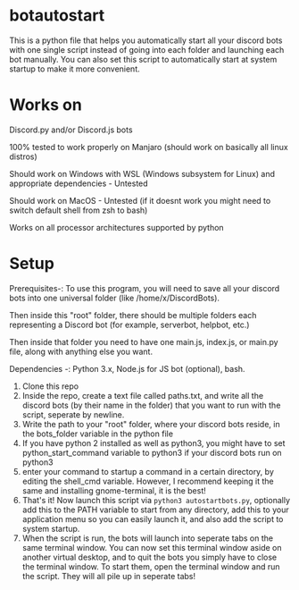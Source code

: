 # botautostart
This is a python file that helps you automatically start all your discord bots with one single script instead of going into each folder and launching each bot manually.
You can also set this script to automatically start at system startup to make it more convenient.

# Works on
Discord.py and/or Discord.js bots

100% tested to work properly on Manjaro (should work on basically all linux distros)

Should work on Windows with WSL (Windows subsystem for Linux) and appropriate dependencies - Untested

Should work on MacOS - Untested (if it doesnt work you might need to switch default shell from zsh to bash)

Works on all processor architectures supported by python

# Setup

Prerequisites-: To use this program, you will need to save all your discord bots into one universal folder (like /home/x/DiscordBots).

Then inside this "root" folder, there should be multiple folders each representing a Discord bot (for example, serverbot, helpbot, etc.)

Then inside that folder you need to have one main.js, index.js, or main.py file, along with anything else you want.

Dependencies -: Python 3.x, Node.js for JS bot (optional), bash.

1. Clone this repo
2. Inside the repo, create a text file called paths.txt, and write all the discord bots (by their name in the folder) that you want to run with the script, seperate by newline.
3. Write the path to your "root" folder, where your discord bots reside, in the bots_folder variable in the python file
4. If you have python 2 installed as well as python3, you might have to set python_start_command variable to python3 if your discord bots run on python3
5. enter your command to startup a command in a certain directory, by editing the shell_cmd variable. However, I recommend keeping it the same and installing gnome-terminal, it is the best!
6. That's it! Now launch this script via `python3 autostartbots.py`, optionally add this to the PATH variable to start from any directory, add this to your application menu so you can easily launch it, and also add the script to system startup.
7. When the script is run, the bots will launch into seperate tabs on the same terminal window. You can now set this terminal window aside on another virtual desktop, and to quit the bots you simply have to close the terminal window. To start them, open the terminal window and run the script. They will all pile up in seperate tabs!
